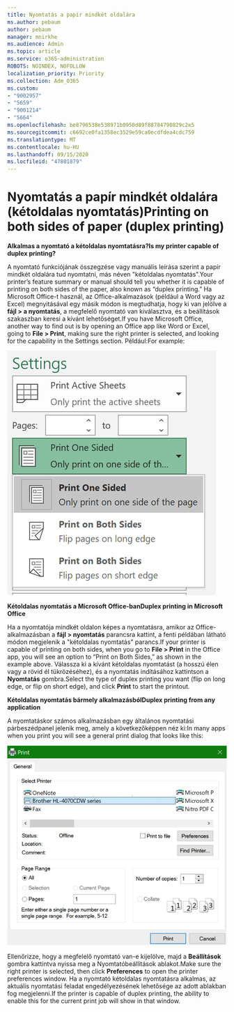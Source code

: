 ```yaml
---
title: Nyomtatás a papír mindkét oldalára
ms.author: pebaum
author: pebaum
manager: mnirkhe
ms.audience: Admin
ms.topic: article
ms.service: o365-administration
ROBOTS: NOINDEX, NOFOLLOW
localization_priority: Priority
ms.collection: Adm_O365
ms.custom:
- "9002957"
- "5659"
- "9001214"
- "5664"
ms.openlocfilehash: be8796538e538971b0950d89f88784790829c2e5
ms.sourcegitcommit: c6692ce0fa1358ec3529e59ca0ecdfdea4cdc759
ms.translationtype: MT
ms.contentlocale: hu-HU
ms.lasthandoff: 09/15/2020
ms.locfileid: "47801879"
---
```

# <a name="printing-on-both-sides-of-paper-duplex-printing"></a><span data-ttu-id="9224f-102">Nyomtatás a papír mindkét oldalára (kétoldalas nyomtatás)</span><span class="sxs-lookup"><span data-stu-id="9224f-102">Printing on both sides of paper (duplex printing)</span></span>

<span data-ttu-id="9224f-103">**Alkalmas a nyomtató a kétoldalas nyomtatásra?**</span><span class="sxs-lookup"><span data-stu-id="9224f-103">**Is my printer capable of duplex printing?**</span></span>

<span data-ttu-id="9224f-104">A nyomtató funkciójának összegzése vagy manuális leírása szerint a papír mindkét oldalára tud nyomtatni, más néven "kétoldalas nyomtatás".</span><span class="sxs-lookup"><span data-stu-id="9224f-104">Your printer’s feature summary or manual should tell you whether it is capable of printing on both sides of the paper, also known as “duplex printing.”</span></span> <span data-ttu-id="9224f-105">Ha Microsoft Office-t használ, az Office-alkalmazások (például a Word vagy az Excel) megnyitásával egy másik módon is megtudhatja, hogy ki van jelölve a **fájl > a nyomtatás**, a megfelelő nyomtató van kiválasztva, és a beállítások szakaszban keresi a kívánt lehetőséget.</span><span class="sxs-lookup"><span data-stu-id="9224f-105">If you have Microsoft Office, another way to find out is by opening an Office app like Word or Excel, going to **File > Print**, making sure the right printer is selected, and looking for the capability in the Settings section.</span></span> <span data-ttu-id="9224f-106">Például:</span><span class="sxs-lookup"><span data-stu-id="9224f-106">For example:</span></span> 

![Nyomtatóbeállítások](media/print-settings.png)

<span data-ttu-id="9224f-108">**Kétoldalas nyomtatás a Microsoft Office-ban**</span><span class="sxs-lookup"><span data-stu-id="9224f-108">**Duplex printing in Microsoft Office**</span></span>

<span data-ttu-id="9224f-109">Ha a nyomtatója mindkét oldalon képes a nyomtatásra, amikor az Office-alkalmazásban a **fájl > nyomtatás** parancsra kattint, a fenti példában látható módon megjelenik a "kétoldalas nyomtatás" parancs.</span><span class="sxs-lookup"><span data-stu-id="9224f-109">If your printer is capable of printing on both sides, when you go to **File > Print** in the Office app, you will see an option to “Print on Both Sides,” as shown in the example above.</span></span>  <span data-ttu-id="9224f-110">Válassza ki a kívánt kétoldalas nyomtatást (a hosszú élen vagy a rövid él tükrözéséhez), és a nyomtatás indításához kattintson a **Nyomtatás** gombra.</span><span class="sxs-lookup"><span data-stu-id="9224f-110">Select the type of duplex printing you want (flip on long edge, or flip on short edge), and click **Print** to start the printout.</span></span>

<span data-ttu-id="9224f-111">**Kétoldalas nyomtatás bármely alkalmazásból**</span><span class="sxs-lookup"><span data-stu-id="9224f-111">**Duplex printing from any application**</span></span>

<span data-ttu-id="9224f-112">A nyomtatáskor számos alkalmazásban egy általános nyomtatási párbeszédpanel jelenik meg, amely a következőképpen néz ki:</span><span class="sxs-lookup"><span data-stu-id="9224f-112">In many apps when you print you will see a general print dialog that looks like this:</span></span> 

![Nyomtatás párbeszédpanel](media/print-dialog.png)

<span data-ttu-id="9224f-114">Ellenőrizze, hogy a megfelelő nyomtató van-e kijelölve, majd a **Beállítások** gombra kattintva nyissa meg a Nyomtatóbeállítások ablakot.</span><span class="sxs-lookup"><span data-stu-id="9224f-114">Make sure the right printer is selected, then click **Preferences** to open the printer preferences window.</span></span> <span data-ttu-id="9224f-115">Ha a nyomtató kétoldalas nyomtatásra alkalmas, az aktuális nyomtatási feladat engedélyezésének lehetősége az adott ablakban fog megjelenni.</span><span class="sxs-lookup"><span data-stu-id="9224f-115">If the printer is capable of duplex printing, the ability to enable this for the current print job will show in that window.</span></span>
